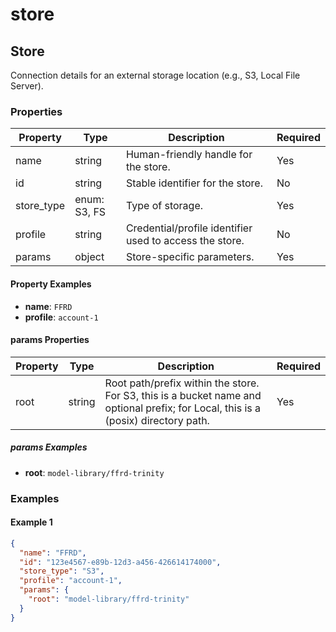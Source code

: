 # store

## Store

Connection details for an external storage location (e.g., S3, Local File Server).

### Properties

| Property   | Type         | Description                                             | Required |
| ---------- | ------------ | ------------------------------------------------------- | -------- |
| name       | string       | Human-friendly handle for the store.                    | Yes      |
| id         | string       | Stable identifier for the store.                        | No       |
| store_type | enum: S3, FS | Type of storage.                                        | Yes      |
| profile    | string       | Credential/profile identifier used to access the store. | No       |
| params     | object       | Store-specific parameters.                              | Yes      |

#### Property Examples

- **name**: `FFRD`
- **profile**: `account-1`

#### params Properties

| Property | Type   | Description                                                                                                                        | Required |
| -------- | ------ | ---------------------------------------------------------------------------------------------------------------------------------- | -------- |
| root     | string | Root path/prefix within the store. For S3, this is a bucket name and optional prefix; for Local, this is a (posix) directory path. | Yes      |

##### params Examples

- **root**: `model-library/ffrd-trinity`

### Examples

#### Example 1

```json
{
  "name": "FFRD",
  "id": "123e4567-e89b-12d3-a456-426614174000",
  "store_type": "S3",
  "profile": "account-1",
  "params": {
    "root": "model-library/ffrd-trinity"
  }
}
```
